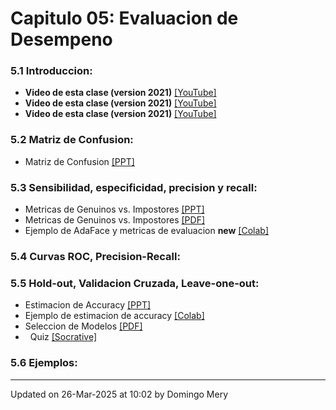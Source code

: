 
# Capitulo 05: Evaluacion de Desempeno
### 5.1 Introduccion:
* **Video de esta clase (version 2021)** [[YouTube]](https://youtu.be/zxYwNPLHWuw)
* **Video de esta clase (version 2021)** [[YouTube]](https://youtu.be/TlrNzh-vghM)
* **Video de esta clase (version 2021)** [[YouTube]](https://youtu.be/Md_eY5twq9c)
### 5.2 Matriz de Confusion:
* Matriz de Confusion [[PPT]](https://github.com/domingomery/patrones/blob/master/clases/Cap05_Evaluacion/presentations/PAT05_ConfusionMatrix.pptx)
### 5.3 Sensibilidad, especificidad, precision y recall:
* Metricas de Genuinos vs. Impostores [[PPT]](https://github.com/domingomery/patrones/blob/master/clases/Cap05_Evaluacion/presentations/PAT05_Genuine_Impostor.pptx)
* Metricas de Genuinos vs. Impostores [[PDF]](https://github.com/domingomery/patrones/blob/master/clases/Cap05_Evaluacion/presentations/PAT_05_Understanding-Biometric-Performance-Evaluation.pdf)
* Ejemplo de AdaFace y metricas de evaluacion **new** [[Colab]](https://drive.google.com/file/d/1K0lw4XDjjIXZTeyTCao92ygF604o8w2D)
### 5.4 Curvas ROC, Precision-Recall:
### 5.5 Hold-out, Validacion Cruzada, Leave-one-out:
* Estimacion de Accuracy [[PPT]](https://github.com/domingomery/patrones/blob/master/clases/Cap05_Evaluacion/presentations/PAT05_AccuracyEstimation.pptx)
* Ejemplo de estimacion de accuracy [[Colab]](https://drive.google.com/file/d/1HwNGUGiVzwVC4e5BvSImmTs0m2uhvoyL)
* Seleccion de Modelos [[PDF]](https://github.com/domingomery/patrones/blob/master/clases/Cap05_Evaluacion/presentations/PAT05_ModelSelector.pdf)
* &nbsp; Quiz [[Socrative]](http://www.socrative.com)
### 5.6 Ejemplos:
---


Updated on 26-Mar-2025 at 10:02 by Domingo Mery
